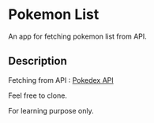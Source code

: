 # Pokemon List

An app for fetching pokemon list from API.

## Description

Fetching from API : [Pokedex API](https://raw.githubsercontent.com/Biuni/PokemonGO-Pokedex/master/pokedex.json)

Feel free to clone.

For learning purpose only.

